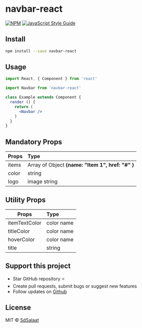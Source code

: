 # navbar-react


[![NPM](https://img.shields.io/npm/v/navbar-react.svg)](https://www.npmjs.com/package/navbar-react) [![JavaScript Style Guide](https://img.shields.io/badge/code_style-standard-brightgreen.svg)](https://standardjs.com)

## Install

```bash
npm install --save navbar-react
```

## Usage

```jsx
import React, { Component } from 'react'

import Navbar from 'navbar-react'

class Example extends Component {
  render () {
    return (
      <Navbar />
    )
  }
}
```
## Mandatory Props

|  Props         |     Type       | 
| -------------  |:------------- |
| items          | Array of Object  <b>{name: "Item 1", href: "#" }</b>       |
| color          | string      |
| logo           | image string 

## Utility Props

| Props          |     Type       | 
| -------------  |:------------- |
| itemTextColor  |color name
| titleColor     |color name
| hoverColor     |color name
| title          |string


## Support this project
- Star GitHub repository :star:
- Create pull requests, submit bugs or suggest new features
- Follow updates on [Github](https://github.com/SdSalaat)


## License

MIT © [SdSalaat](https://github.com/SdSalaat)
